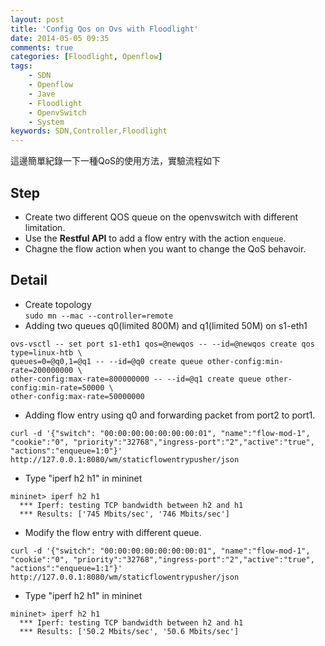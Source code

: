 ```yaml
---
layout: post
title: 'Config Qos on Ovs with Floodlight'
date: 2014-05-05 09:35
comments: true
categories: [Floodlight, Openflow]
tags:
	- SDN
	- Openflow
	- Jave
	- Floodlight
	- OpenvSwitch
	- System
keywords: SDN,Controller,Floodlight
---
```

這邊簡單紀錄一下一種QoS的使用方法，實驗流程如下


Step
----
- Create two different QOS queue on the openvswitch with different limitation.
- Use the **Restful API** to add a flow entry with the action `enqueue`.
- Chagne the flow action when you want to change the QoS behavoir.



Detail
------
- Create topology    
`sudo mn --mac --controller=remote`
- Adding two queues q0(limited 800M) and q1(limited 50M) on s1-eth1 
```
ovs-vsctl -- set port s1-eth1 qos=@newqos -- --id=@newqos create qos type=linux-htb \
queues=0=@q0,1=@q1 -- --id=@q0 create queue other-config:min-rate=200000000 \
other-config:max-rate=800000000 -- --id=@q1 create queue other-config:min-rate=50000 \
other-config:max-rate=50000000
```
- Adding flow entry using q0 and forwarding packet from port2 to port1.
```
curl -d '{"switch": "00:00:00:00:00:00:00:01", "name":"flow-mod-1", "cookie":"0", "priority":"32768","ingress-port":"2","active":"true", "actions":"enqueue=1:0"}' http://127.0.0.1:8080/wm/staticflowentrypusher/json
```
- Type "iperf h2 h1" in mininet   
```  
mininet> iperf h2 h1  
  *** Iperf: testing TCP bandwidth between h2 and h1  
  *** Results: ['745 Mbits/sec', '746 Mbits/sec']  
```

- Modify the flow entry with different queue.
```
curl -d '{"switch": "00:00:00:00:00:00:00:01", "name":"flow-mod-1", "cookie":"0", "priority":"32768","ingress-port":"2","active":"true", "actions":"enqueue=1:1"}' http://127.0.0.1:8080/wm/staticflowentrypusher/json
```
- Type "iperf h2 h1" in mininet   
```  
mininet> iperf h2 h1  
  *** Iperf: testing TCP bandwidth between h2 and h1  
  *** Results: ['50.2 Mbits/sec', '50.6 Mbits/sec']
```


